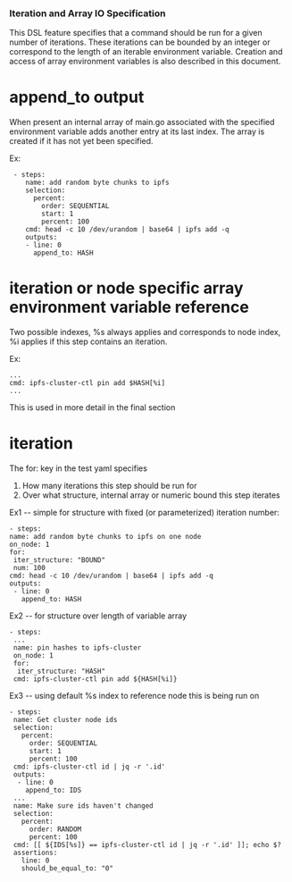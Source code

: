 ### Iteration and Array IO Specification

This DSL feature specifies that a command should be run for a given number of 
iterations.  These iterations can be bounded by an integer or correspond to the
length of an iterable environment variable.  Creation and access of array 
environment variables is also described in this document.


# append_to output
When present an internal array of main.go 
associated with the specified environment variable adds another entry 
at its last index.  The array is created if it has not yet been specified.

Ex:
```
 - steps:
    name: add random byte chunks to ipfs
    selection: 
      percent:
        order: SEQUENTIAL
        start: 1
        percent: 100
    cmd: head -c 10 /dev/urandom | base64 | ipfs add -q
    outputs:
    - line: 0
      append_to: HASH
```

# iteration or node specific array environment variable reference
Two possible indexes, %s always applies and corresponds to node index, %i 
applies if this step contains an iteration.

Ex:
```
...
cmd: ipfs-cluster-ctl pin add $HASH[%i]
...
```
This is used in more detail in the final section

# iteration
The for: key in the test yaml specifies 
1. How many iterations this step should be run for
2. Over what structure, internal array or numeric bound this step iterates

Ex1 -- simple for structure with fixed (or parameterized) iteration number:
```
- steps:
name: add random byte chunks to ipfs on one node
on_node: 1
for: 
 iter_structure: "BOUND"
 num: 100
cmd: head -c 10 /dev/urandom | base64 | ipfs add -q
outputs:
 - line: 0
   append_to: HASH
```

Ex2 -- for structure over length of variable array
```
- steps:
 ...
 name: pin hashes to ipfs-cluster
 on_node: 1
 for: 
  iter_structure: "HASH"
 cmd: ipfs-cluster-ctl pin add ${HASH[%i]}
```

Ex3 -- using default %s index to reference node this is being run on
```
- steps:
 name: Get cluster node ids
 selection:
   percent:
     order: SEQUENTIAL
     start: 1
     percent: 100
 cmd: ipfs-cluster-ctl id | jq -r '.id'
 outputs:
  - line: 0
    append_to: IDS
 ...
 name: Make sure ids haven't changed
 selection:
   percent:
     order: RANDOM
     percent: 100
 cmd: [[ ${IDS[%s]} == ipfs-cluster-ctl id | jq -r '.id' ]]; echo $?
 assertions:
   line: 0
   should_be_equal_to: "0"

```
